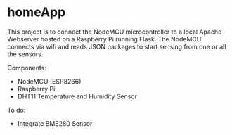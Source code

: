 # homeApp

This project is to connect the NodeMCU microcontroller to a local Apache Webserver hosted on a Raspberry Pi running Flask. The NodeMCU connects via wifi and reads JSON packages to start sensing from one or all the sensors.

Components: 
- NodeMCU (ESP8266)
- Raspberry Pi
- DHT11 Temperature and Humidity Sensor

To do:
- Integrate BME280 Sensor
